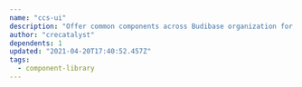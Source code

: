 ```yaml
---
name: "ccs-ui"
description: "Offer common components across Budibase organization for Svelte."
author: "crecatalyst"
dependents: 1
updated: "2021-04-20T17:40:52.457Z"
tags: 
  - component-library
---
```

